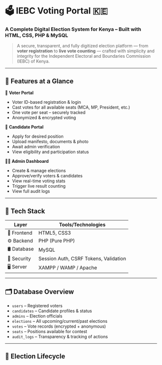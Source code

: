 # 🗳️ IEBC Voting Portal 🇰🇪  
### A Complete Digital Election System for Kenya – Built with HTML, CSS, PHP & MySQL


> A secure, transparent, and fully digitized election platform — from **voter registration** to **live vote counting** — crafted with simplicity and integrity for the Independent Electoral and Boundaries Commission (IEBC) of Kenya.

---

## 🚀 Features at a Glance

👤 **Voter Portal**
- Voter ID-based registration & login  
- Cast votes for all available seats (MCA, MP, President, etc.)  
- One vote per seat – securely tracked  
- Anonymized & encrypted voting

📢 **Candidate Portal**
- Apply for desired position  
- Upload manifesto, documents & photo  
- Await admin verification  
- View eligibility and participation status

🧑‍⚖️ **Admin Dashboard**
- Create & manage elections  
- Approve/verify voters & candidates  
- View real-time voting stats  
- Trigger live result counting  
- View full audit logs

---

## 🧱 Tech Stack

| Layer        | Tools/Technologies       |
|--------------|---------------------------|
| 🎨 Frontend     | HTML5, CSS3              |
| ⚙️ Backend      | PHP (Pure PHP)           |
| 🛢️ Database     | MySQL                    |
| 🔐 Security     | Session Auth, CSRF Tokens, Validation |
| 🖥️ Server       | XAMPP / WAMP / Apache     |

---

## 🗂️ Database Overview

- `users` – Registered voters  
- `candidates` – Candidate profiles & status  
- `admins` – Election officials  
- `elections` – All upcoming/current/past elections  
- `votes` – Vote records (encrypted + anonymous)  
- `seats` – Positions available for contest  
- `audit_logs` – Transparency & tracking of actions

---

## 🧩 Election Lifecycle


